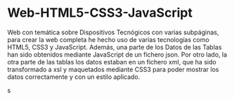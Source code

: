 # Web-HTML5-CSS3-JavaScript
Web con temática sobre Dispositivos Tecnógicos con varias subpáginas, para crear la web completa he hecho uso de varias tecnologías como HTML5, CSS3 y JavaScript.
Además, una parte de los Datos de las Tablas han sido obtenidos mediante JavaScript de un fichero json.
Por otro lado, la otra parte de las tablas los datos estaban en un fichero xml, que ha sido transformado a xsl y maquetados mediante CSS3 para poder mostrar los datos correctamente y con un estilo aplicado.


s
